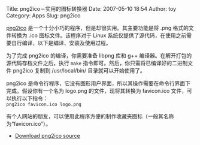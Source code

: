 Title: png2ico－实用的图标转换器
Date: 2007-05-10 18:54
Author: toy
Category: Apps
Slug: png2ico

[png2ico](http://www.winterdrache.de/freeware/png2ico/)
是一个十分小巧的程序，但是却很实用。其主要功能是将 .png 格式的文件转换为
.ico 图标文件。该程序对于 Linux
系统仅提供了源代码，在使用之前需要自行编译，以下是编译、安装及使用过程。

为了完成 png2ico 的编译，你需要准备 libpng 库和 g++
编译器。在解开打包的源代码存档文件之后，执行 `make`
指令即可。然后，你只需将已编译好的二进制文件 png2ico 复制到
/usr/local/bin/ 目录就可以开始使用了。

png2ico
是命令行程序，它没有图形用户界面，所以其操作需要在命令行界面下完成。假设你有一个名为
logo.png 的文件，现将其转换为 favicon.ico 文件，可以执行以下指令：  
`png2ico favicon.ico logo.png`

有个人网站的朋友，可以使用此程序方便的制作收藏夹图标（一般其名称为“favicon.ico”）。

- [Download png2ico
source](http://www.winterdrache.de/freeware/png2ico/data/png2ico-src-2002-12-08.tar.gz)

